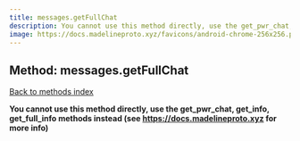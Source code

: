 ```yaml
---
title: messages.getFullChat
description: You cannot use this method directly, use the get_pwr_chat, get_info, get_full_info methods instead (see https://docs.madelineproto.xyz for more info)
image: https://docs.madelineproto.xyz/favicons/android-chrome-256x256.png
---
```

## Method: messages.getFullChat  
[Back to methods index](index.md)


**You cannot use this method directly, use the get_pwr_chat, get_info, get_full_info methods instead (see https://docs.madelineproto.xyz for more info)**




